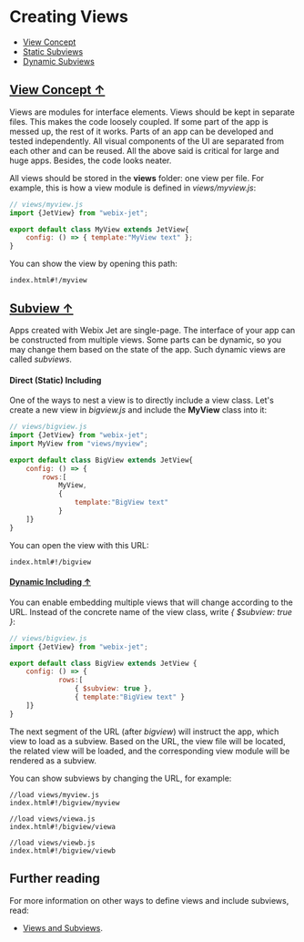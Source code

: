 # <span id="contents">Creating Views</span>

- [View Concept](#view)
- [Static Subviews](#stat_subview)
- [Dynamic Subviews](#dynam_subview)

## [<span id="view">View Concept &uarr;</span>](#contents)

Views are modules for interface elements. Views should be kept in separate files. This makes the code loosely coupled. If some part of the app is messed up, the rest of it works. Parts of an app can be developed and tested independently. All visual components of the UI are separated from each other and can be reused. All the above said is critical for large and huge apps. Besides, the code looks neater.

All views should be stored in the **views** folder: one view per file. For example, this is how a view module is defined in *views/myview.js*:

```js
// views/myview.js
import {JetView} from "webix-jet";

export default class MyView extends JetView{
    config: () => { template:"MyView text" };
}
```

You can show the view by opening this path:

```
index.html#!/myview
```

## [<span id="stat_subview">Subview &uarr;</span>](#contents)

Apps created with Webix Jet are single-page. The interface of your app can be constructed from multiple views. Some parts can be dynamic, so you may change them based on the state of the app. Such dynamic views are called *subviews*. 

#### Direct (Static) Including

One of the ways to nest a view is to directly include a view class. Let's create a new view in *bigview.js* and include the **MyView** class into it:

```js
// views/bigview.js
import {JetView} from "webix-jet";
import MyView from "views/myview";

export default class BigView extends JetView{
    config: () => { 
        rows:[
            MyView,
            {
                template:"BigView text"
            }
    ]}
}
```

You can open the view with this URL:

```
index.html#!/bigview
```

#### [<span id="dynam_subview">Dynamic Including &uarr;</span>](#contents)

You can enable embedding multiple views that will change according to the URL. Instead of the concrete name of the view class, write *{ $subview: true }*:

```js
// views/bigview.js
import {JetView} from "webix-jet";

export default class BigView extends JetView {
    config: () => { 
            rows:[
                { $subview: true },
                { template:"BigView text" }
    ]}
}
```

The next segment of the URL (after *bigview*) will instruct the app, which view to load as a subview. Based on the URL, the view file will be located, the related view will be loaded, and the corresponding view module will be rendered as a subview.

You can show subviews by changing the URL, for example:

```
//load views/myview.js
index.html#!/bigview/myview

//load views/viewa.js
index.html#!/bigview/viewa

//load views/viewb.js
index.html#!/bigview/viewb
```

## Further reading

For more information on other ways to define views and include subviews, read:

- [Views and Subviews](../details/subviews.md).